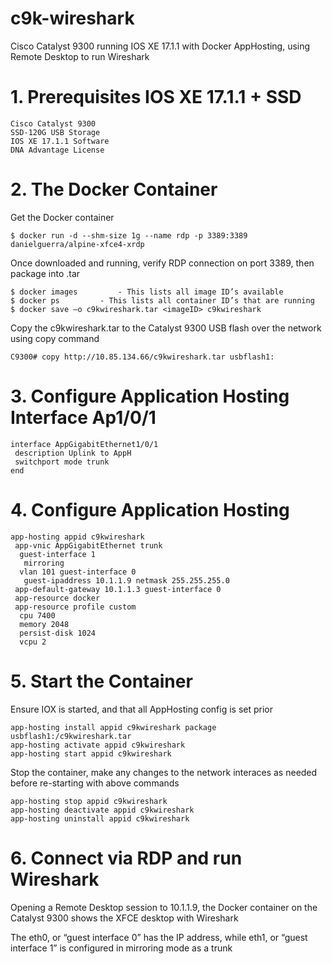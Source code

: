 # c9k-wireshark
Cisco Catalyst 9300 running IOS XE 17.1.1 with Docker AppHosting, using Remote Desktop to run Wireshark







# 1. Prerequisites IOS XE 17.1.1 + SSD
	Cisco Catalyst 9300
	SSD-120G USB Storage
	IOS XE 17.1.1 Software
	DNA Advantage License

# 	2. The Docker Container

Get the Docker container

	$ docker run -d --shm-size 1g --name rdp -p 3389:3389 danielguerra/alpine-xfce4-xrdp

Once downloaded and running, verify RDP connection on port 3389, then package into .tar

	$ docker images 		- This lists all image ID’s available
	$ docker ps			- This lists all container ID’s that are running
	$ docker save –o c9kwireshark.tar <imageID> c9kwireshark

Copy the c9kwireshark.tar to the Catalyst 9300 USB flash over the network using copy command

	C9300# copy http://10.85.134.66/c9kwireshark.tar usbflash1:



# 	3. Configure Application Hosting Interface Ap1/0/1

	interface AppGigabitEthernet1/0/1
	 description Uplink to AppH
	 switchport mode trunk
	end



# 	4. Configure Application Hosting 

	app-hosting appid c9kwireshark
	 app-vnic AppGigabitEthernet trunk
	  guest-interface 1
	   mirroring
	  vlan 101 guest-interface 0
	   guest-ipaddress 10.1.1.9 netmask 255.255.255.0
	 app-default-gateway 10.1.1.3 guest-interface 0
	 app-resource docker
	 app-resource profile custom
	  cpu 7400
	  memory 2048
	  persist-disk 1024
	  vcpu 2

 

# 	5. Start the Container

Ensure IOX is started, and that all AppHosting config is set prior

	app-hosting install appid c9kwireshark package usbflash1:/c9kwireshark.tar
	app-hosting activate appid c9kwireshark
	app-hosting start appid c9kwireshark


Stop the container, make any changes to the network interaces as needed before re-starting with above commands

	app-hosting stop appid c9kwireshark
	app-hosting deactivate appid c9kwireshark
	app-hosting uninstall appid c9kwireshark 


# 	6. Connect via RDP and run Wireshark

Opening a Remote Desktop session to 10.1.1.9, the Docker container on the Catalyst 9300 shows the XFCE desktop with Wireshark

The eth0, or “guest interface 0” has the IP address, while eth1, or “guest interface 1” is configured in mirroring mode as a trunk

